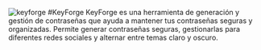 ![keyforge](https://github.com/user-attachments/assets/a684f9e4-1bfe-42f5-b1f1-72188bb91170)
#KeyForge
KeyForge es una herramienta de generación y gestión de contraseñas que ayuda a mantener tus contraseñas seguras y organizadas. Permite generar contraseñas seguras, gestionarlas para diferentes redes sociales y alternar entre temas claro y oscuro.
